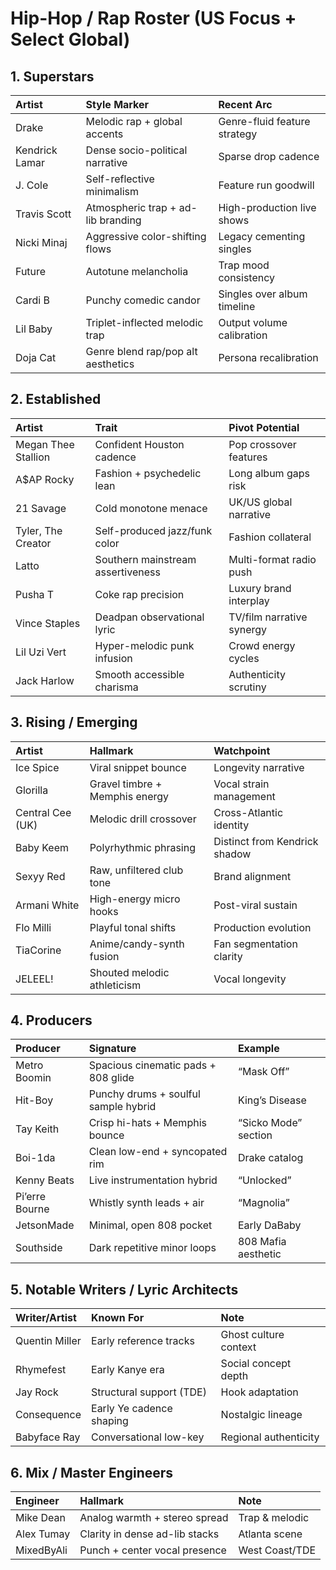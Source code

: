 # Hip-Hop / Rap Roster (US Focus + Select Global)

## 1. Superstars
| Artist | Style Marker | Recent Arc |
| :---- | :---- | :---- |
| Drake | Melodic rap + global accents | Genre-fluid feature strategy |
| Kendrick Lamar | Dense socio-political narrative | Sparse drop cadence |
| J. Cole | Self-reflective minimalism | Feature run goodwill |
| Travis Scott | Atmospheric trap + ad-lib branding | High-production live shows |
| Nicki Minaj | Aggressive color-shifting flows | Legacy cementing singles |
| Future | Autotune melancholia | Trap mood consistency |
| Cardi B | Punchy comedic candor | Singles over album timeline |
| Lil Baby | Triplet-inflected melodic trap | Output volume calibration |
| Doja Cat | Genre blend rap/pop alt aesthetics | Persona recalibration |

## 2. Established
| Artist | Trait | Pivot Potential |
| :---- | :---- | :---- |
| Megan Thee Stallion | Confident Houston cadence | Pop crossover features |
| A$AP Rocky | Fashion + psychedelic lean | Long album gaps risk |
| 21 Savage | Cold monotone menace | UK/US global narrative |
| Tyler, The Creator | Self-produced jazz/funk color | Fashion collateral |
| Latto | Southern mainstream assertiveness | Multi-format radio push |
| Pusha T | Coke rap precision | Luxury brand interplay |
| Vince Staples | Deadpan observational lyric | TV/film narrative synergy |
| Lil Uzi Vert | Hyper-melodic punk infusion | Crowd energy cycles |
| Jack Harlow | Smooth accessible charisma | Authenticity scrutiny |

## 3. Rising / Emerging
| Artist | Hallmark | Watchpoint |
| :---- | :---- | :---- |
| Ice Spice | Viral snippet bounce | Longevity narrative |
| Glorilla | Gravel timbre + Memphis energy | Vocal strain management |
| Central Cee (UK) | Melodic drill crossover | Cross-Atlantic identity |
| Baby Keem | Polyrhythmic phrasing | Distinct from Kendrick shadow |
| Sexyy Red | Raw, unfiltered club tone | Brand alignment |
| Armani White | High-energy micro hooks | Post-viral sustain |
| Flo Milli | Playful tonal shifts | Production evolution |
| TiaCorine | Anime/candy-synth fusion | Fan segmentation clarity |
| JELEEL! | Shouted melodic athleticism | Vocal longevity |

## 4. Producers
| Producer | Signature | Example |
| :---- | :---- | :---- |
| Metro Boomin | Spacious cinematic pads + 808 glide | “Mask Off” |
| Hit-Boy | Punchy drums + soulful sample hybrid | King’s Disease |
| Tay Keith | Crisp hi-hats + Memphis bounce | “Sicko Mode” section |
| Boi-1da | Clean low-end + syncopated rim | Drake catalog |
| Kenny Beats | Live instrumentation hybrid | “Unlocked” |
| Pi’erre Bourne | Whistly synth leads + air | “Magnolia” |
| JetsonMade | Minimal, open 808 pocket | Early DaBaby |
| Southside | Dark repetitive minor loops | 808 Mafia aesthetic |

## 5. Notable Writers / Lyric Architects
| Writer/Artist | Known For | Note |
| :---- | :---- | :---- |
| Quentin Miller | Early reference tracks | Ghost culture context |
| Rhymefest | Early Kanye era | Social concept depth |
| Jay Rock | Structural support (TDE) | Hook adaptation |
| Consequence | Early Ye cadence shaping | Nostalgic lineage |
| Babyface Ray | Conversational low-key | Regional authenticity |

## 6. Mix / Master Engineers
| Engineer | Hallmark | Note |
| :---- | :---- | :---- |
| Mike Dean | Analog warmth + stereo spread | Trap & melodic |
| Alex Tumay | Clarity in dense ad-lib stacks | Atlanta scene |
| MixedByAli | Punch + center vocal presence | West Coast/TDE |